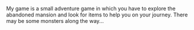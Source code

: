 My game is a small adventure game in which you have to explore the abandoned mansion and look for items to help you on your journey. There may be some monsters along the way...
